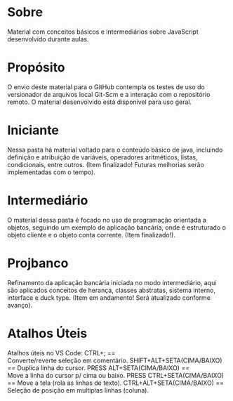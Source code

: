 # Sobre
Material com conceitos básicos e intermediários sobre JavaScript desenvolvido durante aulas.

# Propósito
O envio deste material para o GitHub contempla os testes de uso do versionador de arquivos local Git-Scm e a interação com o repositório remoto. O material desenvolvido está disponível para uso geral.

# Iniciante
Nessa pasta há material voltado para o conteúdo básico de java, incluindo definição e atribuição de variáveis, operadores aritméticos, listas, condicionais, entre outros. (Item finalizado! Futuras melhorias serão implementadas com o tempo).

# Intermediário
O material dessa pasta é focado no uso de programação orientada a objetos, seguindo um exemplo de aplicação bancária, onde é estruturado o objeto cliente e o objeto conta corrente. (Item finalizado!).

# Projbanco
Refinamento da aplicação bancária iniciada no modo intermediário, aqui são aplicados conceitos de herança, classes abstratas, sistema interno, interface e duck type. (Item em andamento! Será atualizado conforme avanço).

# Atalhos Úteis
Atalhos úteis no VS Code:
CTRL+;                       == Converte/reverte seleção em comentário.
SHIFT+ALT+SETA(CIMA/BAIXO)   == Duplica linha do cursor.
PRESS ALT+SETA(CIMA/BAIXO)   == Move a linha do cursor p/ cima ou baixo.
PRESS CTRL+SETA(CIMA/BAIXO)  == Move a tela (rola as linhas de texto).
CTRL+ALT+SETA(CIMA/BAIXO)    == Seleção de posição em multiplas linhas (coluna).